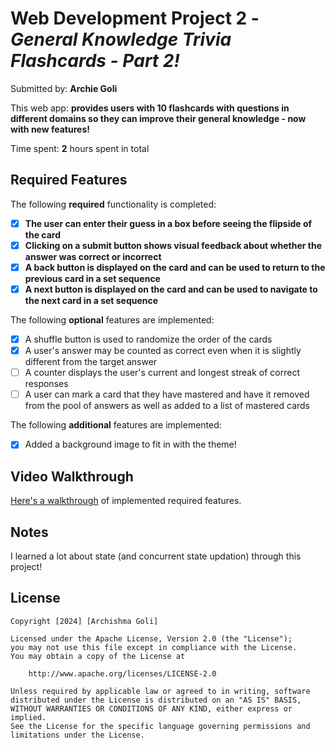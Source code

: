 # Web Development Project 2 - *General Knowledge Trivia Flashcards - Part 2!*

Submitted by: **Archie Goli**

This web app: **provides users with 10 flashcards with questions in different domains so they can improve their general knowledge - now with new features!**

Time spent: **2** hours spent in total

## Required Features

The following **required** functionality is completed:

- [x] **The user can enter their guess in a box before seeing the flipside of the card**
- [x] **Clicking on a submit button shows visual feedback about whether the answer was correct or incorrect**
- [x] **A back button is displayed on the card and can be used to return to the previous card in a set sequence**
- [x] **A next button is displayed on the card and can be used to navigate to the next card in a set sequence**

The following **optional** features are implemented:

- [x] A shuffle button is used to randomize the order of the cards
- [x] A user's answer may be counted as correct even when it is slightly different from the target answer
- [ ] A counter displays the user's current and longest streak of correct responses
- [ ] A user can mark a card that they have mastered and have it removed from the pool of answers as well as added to a list of mastered cards

The following **additional** features are implemented:

* [x] Added a background image to fit in with the theme!

## Video Walkthrough

<a href="https://drive.google.com/file/d/1dJv3NKCw-mXlvf4wlRmcHpNEpClgyjpe/view?usp=sharing"> Here's a walkthrough</a> of implemented required features.

## Notes

I learned a lot about state (and concurrent state updation) through this project!

## License

    Copyright [2024] [Archishma Goli]

    Licensed under the Apache License, Version 2.0 (the "License");
    you may not use this file except in compliance with the License.
    You may obtain a copy of the License at

        http://www.apache.org/licenses/LICENSE-2.0

    Unless required by applicable law or agreed to in writing, software
    distributed under the License is distributed on an "AS IS" BASIS,
    WITHOUT WARRANTIES OR CONDITIONS OF ANY KIND, either express or implied.
    See the License for the specific language governing permissions and
    limitations under the License.